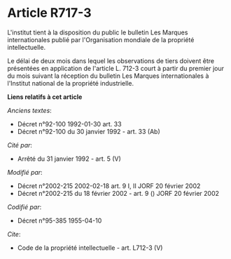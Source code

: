 # Article R717-3

L'institut tient à la disposition du public le bulletin Les Marques internationales publié par l'Organisation mondiale de la
propriété intellectuelle.

Le délai de deux mois dans lequel les observations de tiers doivent être présentées en application de l'article L. 712-3
court à partir du premier jour du mois suivant la réception du bulletin Les Marques internationales à l'Institut national de
la propriété industrielle.

**Liens relatifs à cet article**

_Anciens textes_:

  - Décret n°92-100 1992-01-30 art. 33
  - Décret n°92-100 du 30 janvier 1992 - art. 33 (Ab)

_Cité par_:

  - Arrêté du 31 janvier 1992 - art. 5 (V)

_Modifié par_:

  - Décret n°2002-215 2002-02-18 art. 9 I, II JORF 20 février 2002
  - Décret n°2002-215 du 18 février 2002 - art. 9 () JORF 20 février 2002

_Codifié par_:

  - Décret n°95-385 1955-04-10

_Cite_:

  - Code de la propriété intellectuelle - art. L712-3 (V)
